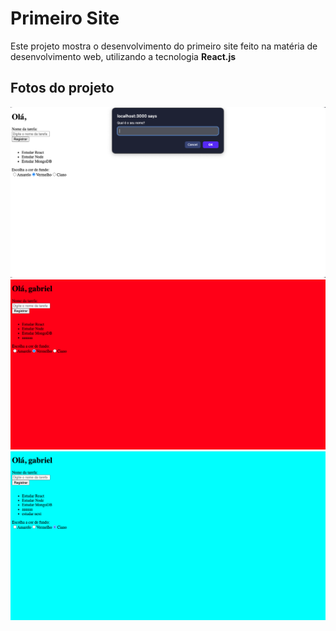 # Primeiro Site

Este projeto mostra o desenvolvimento do primeiro site feito na matéria de desenvolvimento web, utilizando a tecnologia **React.js**

## Fotos do projeto
<img src="/public/1.png">
<img src="/public/2.png">
<img src="/public/3.png">

